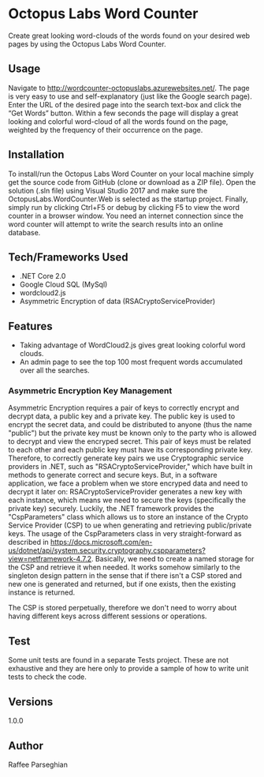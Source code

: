 # Octopus Labs Word Counter
Create great looking word-clouds of the words found on your desired web pages by using the Octopus Labs Word Counter.

## Usage
Navigate to http://wordcounter-octopuslabs.azurewebsites.net/. The page is very easy to use and self-explanatory (just like the Google search page). Enter the URL of the desired page into the search text-box and click the “Get Words” button. Within a few seconds the page will display a great looking and colorful word-cloud of all the words found on the page, weighted by the frequency of their occurrence on the page.

## Installation
To install/run the Octopus Labs Word Counter on your local machine simply get the source code from GitHub (clone or download as a ZIP file). Open the solution (.sln file) using Visual Studio 2017 and make sure the OctopusLabs.WordCounter.Web is selected as the startup project. Finally, simply run by clicking Ctrl+F5 or debug by clicking F5 to view the word counter in a browser window. You need an internet connection since the word counter will attempt to write the search results into an online database.

## Tech/Frameworks Used
-	.NET Core 2.0
-	Google Cloud SQL (MySql)
-	wordcloud2.js
-	Asymmetric Encryption of data (RSACryptoServiceProvider)

## Features
-	Taking advantage of WordCloud2.js gives great looking colorful word clouds.
-	An admin page to see the top 100 most frequent words accumulated over all the searches.

### Asymmetric Encryption Key Management
Asymmetric Encryption requires a pair of keys to correctly encrypt and decrypt data, a public key and a private key. The public key is used to encrypt the secret data, and could be distributed to anyone (thus the name "public") but the
private key must be known only to the party who is allowed to decrypt and view the encryped secret.
This pair of keys must be related to each other and each public key must have its corresponding private key. Therefore, to correctly generate key pairs we use Cryptographic service providers in .NET,
such as "RSACryptoServiceProvider," which have built in methods to generate correct and secure keys.
But, in a software application, we face a problem when we store encryped data and need to decrypt it later on: RSACryptoServiceProvider generates a new key with each instance, which means we need to secure the keys (specifically the private key) securely.
Luckily, the .NET framework provides the "CspParameters" class which allows us to store an instance of the Crypto Service Provider (CSP) to ue when generating and retrieving public/private keys.
The usage of the CspParameters class in very straight-forward as described in https://docs.microsoft.com/en-us/dotnet/api/system.security.cryptography.cspparameters?view=netframework-4.7.2. Basically, we need to create a named storage for the CSP and retrieve it when needed.
It works somehow similarly to the singleton design pattern in the sense that if there isn't a CSP stored and new one is generated and returned, but if one exists, then the existing instance is returned.

The CSP is stored perpetually, therefore we don't need to worry about having different keys across different sessions or operations.

## Test
Some unit tests are found in a separate Tests project. These are not exhaustive and they are here only to provide a sample of how to write unit tests to check the code.
## Versions
1.0.0

## Author
Raffee Parseghian
